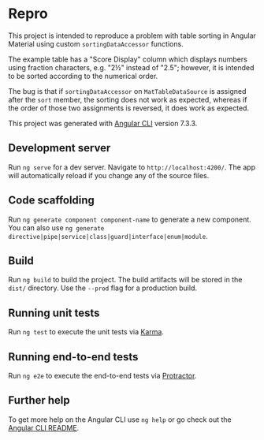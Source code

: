 # Repro

This project is intended to reproduce a problem with table sorting in
Angular Material using custom `sortingDataAccessor` functions.

The example table has a "Score Display" column which displays numbers using
fraction characters, e.g. "2½" instead of "2.5"; however, it is intended to
be sorted according to the numerical order.

The bug is that if `sortingDataAccessor` on `MatTableDataSource` is assigned
after the `sort` member, the sorting does not work as expected, whereas if
the order of those two assignments is reversed, it does work as expected.

This project was generated with [Angular CLI](https://github.com/angular/angular-cli) version 7.3.3.

## Development server

Run `ng serve` for a dev server. Navigate to `http://localhost:4200/`. The app will automatically reload if you change any of the source files.

## Code scaffolding

Run `ng generate component component-name` to generate a new component. You can also use `ng generate directive|pipe|service|class|guard|interface|enum|module`.

## Build

Run `ng build` to build the project. The build artifacts will be stored in the `dist/` directory. Use the `--prod` flag for a production build.

## Running unit tests

Run `ng test` to execute the unit tests via [Karma](https://karma-runner.github.io).

## Running end-to-end tests

Run `ng e2e` to execute the end-to-end tests via [Protractor](http://www.protractortest.org/).

## Further help

To get more help on the Angular CLI use `ng help` or go check out the [Angular CLI README](https://github.com/angular/angular-cli/blob/master/README.md).
